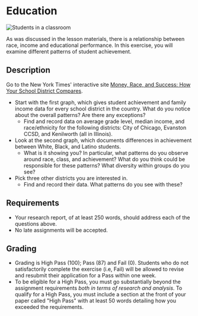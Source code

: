 # Education
![Students in a classroom](../images/REALWORLD7_FIG10_CO.jpg)

As was discussed in the lesson materials, there is a relationship between race, income and educational performance. In this exercise, you will examine different patterns of student achievement.

## Description

Go to the New York Times&#39; interactive site [Money, Race, and Success: How Your School District Compares](https://www.nytimes.com/interactive/2016/04/29/upshot/money-race-and-success-how-your-school-district-compares.html?mcubz=3).

- Start with the first graph, which gives student achievement and family income data for every school district in the country. What do you notice about the overall patterns? Are there any exceptions?
  - Find and record data on average grade level, median income, and race/ethnicity for the following districts: City of Chicago, Evanston CCSD, and Kenilworth (all in Illinois).
- Look at the second graph, which documents differences in achievement between White, Black, and Latino students.
  - What is it showing you? In particular, what patterns do you observe around race, class, and achievement? What do you think could be responsible for these patterns? What diversity within groups do you see?
- Pick three other districts you are interested in.
  - Find and record their data. What patterns do you see with these?

## Requirements

- Your research report, of at least 250 words, should address each of the questions above.
- No late assignments will be accepted.

## Grading

- Grading is High Pass (100); Pass (87) and Fail (0). Students who do not satisfactorily complete the exercise (i.e, Fail) will be allowed to revise and resubmit their application for a Pass within one week.
- To be eligible for a High Pass, you must go substantially beyond the assignment requirements _both in terms of research and analysis_. To qualify for a High Pass, you must include a section at the front of your paper called &quot;High Pass&quot; with at least 50 words detailing how you exceeded the requirements.
